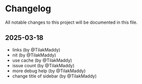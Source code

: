 # Changelog

All notable changes to this project will be documented in this file.

## 2025-03-18

* links (by @TilakMaddy)
* nit (by @TilakMaddy)
* use cache (by @TilakMaddy)
* issue count (by @TilakMaddy)
* more debug help (by @TilakMaddy)
* change title of sidebar (by @TilakMaddy)
